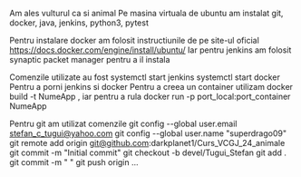 Am ales vulturul ca si animal
Pe masina virtuala de ubuntu am instalat git, docker, java, jenkins, python3, pytest

Pentru instalare docker am folosit instructiunile de pe site-ul oficial https://docs.docker.com/engine/install/ubuntu/
Iar pentru jenkins am folosit synaptic packet manager pentru a il instala

Comenzile utilizate au fost 
systemctl start jenkins
systemctl start docker
Pentru a porni jenkins si docker
Pentru a creea un container utilizam docker build -t NumeApp , iar pentru a rula docker run -p port_local:port_container NumeApp

Pentru git am utilizat comenzile
git config --global user.email stefan_c_tugui@yahoo.com
git config --global user.name "superdrago09"
git remote add origin git@github.com:darkplanet1/Curs_VCGJ_24_animale
git commit -m "Initial commit"
git checkout -b devel/Tugui_Stefan
git add .
git commit -m " "
git push origin
...
